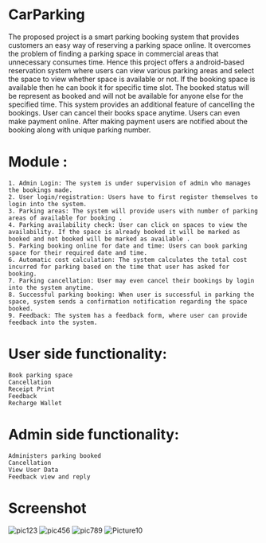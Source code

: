 # CarParking
The proposed project is a smart parking booking system that provides customers an easy way of reserving a
parking space online. It overcomes the problem of finding a parking space in commercial areas that unnecessary
consumes time.
Hence this project offers a android-based reservation system where users can view various
parking areas and select the space to view whether space is available or not. If the booking space is available then
he can book it for specific time slot. The booked status will be represent as booked and will not be available for
anyone else for the specified time. 
This system provides an additional feature of cancelling the bookings. User
can cancel their books space anytime. Users can even make payment online. After making payment users are
notified about the booking along with unique parking number.

# Module :
    1. Admin Login: The system is under supervision of admin who manages the bookings made.
    2. User login/registration: Users have to first register themselves to login into the system.
    3. Parking areas: The system will provide users with number of parking areas of available for booking .
    4. Parking availability check: User can click on spaces to view the availability. If the space is already booked it will be marked as booked and not booked will be marked as available .
    5. Parking booking online for date and time: Users can book parking space for their required date and time.
    6. Automatic cost calculation: The system calculates the total cost incurred for parking based on the time that user has asked for booking.
    7. Parking cancellation: User may even cancel their bookings by login into the system anytime.
    8. Successful parking booking: When user is successful in parking the space, system sends a confirmation notification regarding the space booked.
    9. Feedback: The system has a feedback form, where user can provide feedback into the system. 
    
# User side functionality:
    Book parking space
    Cancellation
    Receipt Print
    Feedback
    Recharge Wallet
# Admin side functionality:
    Administers parking booked
    Cancellation
    View User Data
    Feedback view and reply

    
# Screenshot
![pic123](https://user-images.githubusercontent.com/61641097/133773315-182864a1-55b5-4165-8ec2-d06367d7c473.png)
![pic456](https://user-images.githubusercontent.com/61641097/133773329-8fc89de4-d8eb-4306-9984-be65be8623e7.png)
![pic789](https://user-images.githubusercontent.com/61641097/133773331-f753378b-0b63-4184-b730-45acd6f573fc.png)
![Picture10](https://user-images.githubusercontent.com/61641097/133773361-07a6094a-1cac-48a7-a693-c3c90052ec69.png)
